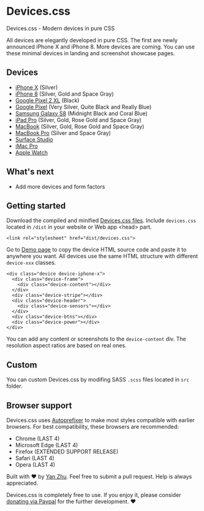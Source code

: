 # Devices.css

Devices.css - Modern devices in pure CSS

All devices are elegantly developed in pure CSS. The first are newly announced iPhone X and iPhone 8. More devices are coming. You can use these minimal devices in landing and screenshot showcase pages.

## Devices

- [iPhone X](https://picturepan2.github.io/devices.css/#iphone-x) (Silver)
- [iPhone 8](https://picturepan2.github.io/devices.css/#iphone-8) (Silver, Gold and Space Gray)
- [Google Pixel 2 XL](https://picturepan2.github.io/devices.css/#google-pixel-2-xl) (Black)
- [Google Pixel](https://picturepan2.github.io/devices.css/#google-pixel) (Very Silver, Quite Black and Really Blue)
- [Samsung Galaxy S8](https://picturepan2.github.io/devices.css/#galaxy-s8) (Midnight Black and Coral Blue)
- [iPad Pro](https://picturepan2.github.io/devices.css/#ipad-pro) (Silver, Gold, Rose Gold and Space Gray)
- [MacBook](https://picturepan2.github.io/devices.css/#macbook) (Silver, Gold, Rose Gold and Space Gray)
- [MacBook Pro](https://picturepan2.github.io/devices.css/#macbook-pro) (Silver and Space Gray)
- [Surface Studio](https://picturepan2.github.io/devices.css/#surface-studio)
- [iMac Pro](https://picturepan2.github.io/devices.css/#imac-pro)
- [Apple Watch](https://picturepan2.github.io/devices.css/#apple-watch)

## What's next

- Add more devices and form factors

## Getting started

Download the compiled and minified [Devices.css files](https://github.com/picturepan2/devices.css). Include `devices.css` located in `/dist` in your website or Web app &lt;head&gt; part.

`<link rel="stylesheet" href="dist/devices.css">`

Go to [Demo page](https://picturepan2.github.io/devices.css/) to copy the device HTML source code and paste it to anywhere you want. All devices use the same HTML structure with different `device-xxx` classes.

```
<div class="device device-iphone-x">
  <div class="device-frame">
    <div class="device-content"></div>
  </div>
  <div class="device-stripe"></div>
  <div class="device-header">
    <div class="device-sensors"></div>
  </div>
  <div class="device-btns"></div>
  <div class="device-power"></div>
</div>
```

You can add any content or screenshots to the `device-content` div. The resolution aspect ratios are based on real ones.

## Custom

You can custom Devices.css by modifing SASS `.scss` files located in `src` folder.

## Browser support
Devices.css uses [Autoprefixer](https://github.com/postcss/autoprefixer) to make most styles compatible with earlier browsers. For best compatibility, these browsers are recommended:

- Chrome (LAST 4)
- Microsoft Edge (LAST 4)
- Firefox (EXTENDED SUPPORT RELEASE)
- Safari (LAST 4)
- Opera (LAST 4)

Built with ♥ by [Yan Zhu](https://twitter.com/picturepan2). Feel free to submit a pull request. Help is always appreciated.

Devices.css is completely free to use. If you enjoy it, please consider [donating via Paypal](https://www.paypal.me/picturepan2) for the further development. ♥ 
